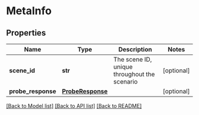 # MetaInfo

## Properties
Name | Type | Description | Notes
------------ | ------------- | ------------- | -------------
**scene_id** | **str** | The scene ID, unique throughout the scenario | [optional] 
**probe_response** | [**ProbeResponse**](ProbeResponse.md) |  | [optional] 

[[Back to Model list]](../README.md#documentation-for-models) [[Back to API list]](../README.md#documentation-for-api-endpoints) [[Back to README]](../README.md)

